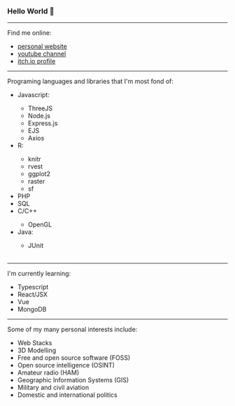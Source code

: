 ### Hello World 👋
<hr>
<div class="row">
    <div class="col-12">
        <p class="display-3">Find me online:</p>
    </div>
    <ul>
        <li>
            <div class="col-sm link-wrapper">
                <a href = "http://www.liamosler.ca" class="display-4">personal website</a>
            </div>
        </li>
        <li>
            <div class="col-sm link-wrapper">
                <a class="display-4" href= "https://youtube.com/LiamOsler">youtube channel</a>
            </div>
        </li>
        <li>
            <div class="col-sm link-wrapper">
                <a class="display-4" href= "https://liamosler.itch.io">itch.io profile</a>
            </div>
        </li>
    </ul>
</div>  

<hr>

<table>
    <tr>
        <div class="row">
            <div class="col-12">
                <p class="display-3">Programing languages and libraries that I'm most fond of:</p>
                <ul>
                    <li>Javascript:</li>
                        <ul>
                            <li>ThreeJS</li>
                            <li>Node.js</li>
                            <li>Express.js</li>
                            <li>EJS</li>
                            <li>Axios</li>
                        </ul>
                    <li>R:</li>
                           <ul>
                                <li>knitr</li>
                                <li>rvest</li>
                                <li>ggplot2</li>
                                <li>raster</li>
                                <li>sf</li>
                            </ul>
                    <li>PHP</li>
                    <li>SQL</li>
                    <li>C/C++</li>
                           <ul>
                                <li>OpenGL</li>
                            </ul>
                    <li>Java:</li>
                        <ul>
                            <li>JUnit</li>
                        </ul>
                </ul>
            </div>
        </div>
    </tr>
</table>

<hr>

<div class="row">
    <div class="col-12">
        <p class="display-3">I'm currently learning:</p>
        <ul>
            <li>Typescript</li>
            <li>React/JSX</li>
            <li>Vue</li>
            <li>MongoDB</li>
        </ul>
    </div>
</div>
<hr>

<div class="row">
    <div class="col-12">
        <p class="display-3">Some of my many personal interests include:</p>
        <ul>
            <li>Web Stacks</li>
            <li>3D Modelling</li>
            <li>Free and open source software (FOSS)</li>
            <li>Open source intelligence (OSINT)</li>
            <li>Amateur radio (HAM)</li>
            <li>Geographic Information Systems (GIS)</li>
            <li>Military and civil aviation</li>
            <li>Domestic and international politics</li>
        </ul>
        </div>
    </div>
</div>


